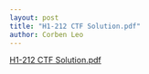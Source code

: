 ```yaml
---
layout: post
title: "H1-212 CTF Solution.pdf"
author: Corben Leo
---
```


<a href="/H1-212 CTF Solution.pdf" rel="noopener noreferrer" class="link" >H1-212 CTF Solution.pdf</a>
